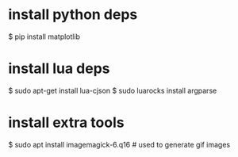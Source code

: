 # install python deps
$ pip install matplotlib

# install lua deps
$ sudo apt-get install lua-cjson
$ sudo luarocks install argparse

# install extra tools
$ sudo apt install imagemagick-6.q16 # used to generate gif images
